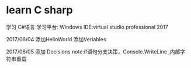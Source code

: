 # learn C sharp

学习 C#语言
学习平台: Windows 
IDE:virtual studio professional 2017

2017/06/04
添加HelloWorld
添加Veriables

2017/06/05
添加 Decisions
note:if语句分支决策，Console.WriteLine ,内部字符串重载
